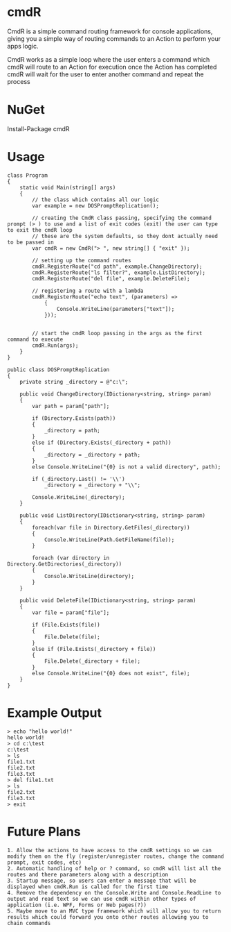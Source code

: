 cmdR
===

CmdR is a simple command routing framework for console applications, giving you a simple way of routing commands 
to an Action to perform your apps logic.

CmdR works as a simple loop where the user enters a command which cmdR will route to an Action for execution 
once the Action has completed cmdR will wait for the user to enter another command and repeat the process


NuGet
=====

Install-Package cmdR


Usage
=====

    class Program
    {
        static void Main(string[] args)
        {
            // the class which contains all our logic
            var example = new DOSPromptReplication();

            // creating the CmdR class passing, specifying the command prompt (> ) to use and a list of exit codes (exit) the user can type to exit the cmdR loop
            // these are the system defaults, so they dont actually need to be passed in
            var cmdR = new CmdR("> ", new string[] { "exit" });
            
            // setting up the command routes
            cmdR.RegisterRoute("cd path", example.ChangeDirectory);
            cmdR.RegisterRoute("ls filter?", example.ListDirectory);
            cmdR.RegisterRoute("del file", example.DeleteFile);

            // registering a route with a lambda
            cmdR.RegisterRoute("echo text", (parameters) => 
                { 
                    Console.WriteLine(parameters["text"]);
                }));

            
            // start the cmdR loop passing in the args as the first command to execute
            cmdR.Run(args);
        }
    }
    
    public class DOSPromptReplication
    {
        private string _directory = @"c:\";

        public void ChangeDirectory(IDictionary<string, string> param)
        {
            var path = param["path"];

            if (Directory.Exists(path))
            {
                _directory = path;
            }
            else if (Directory.Exists(_directory + path))
            {
                _directory = _directory + path;
            }
            else Console.WriteLine("{0} is not a valid directory", path);

            if (_directory.Last() != '\\')
                _directory = _directory + "\\";

            Console.WriteLine(_directory);
        }
        
        public void ListDirectory(IDictionary<string, string> param)
        {
            foreach(var file in Directory.GetFiles(_directory))
            {
                Console.WriteLine(Path.GetFileName(file));
            }

            foreach (var directory in Directory.GetDirectories(_directory))
            {
                Console.WriteLine(directory);
            }
        }
        
        public void DeleteFile(IDictionary<string, string> param)
        {
            var file = param["file"];

            if (File.Exists(file))
            {
                File.Delete(file);
            }
            else if (File.Exists(_directory + file))
            {
                File.Delete(_directory + file);
            }
            else Console.WriteLine("{0} does not exist", file);
        }
    }


Example Output
=====

    > echo "hello world!"
    hello world!
    > cd c:\test
    c:\test
    > ls
    file1.txt
    file2.txt
    file3.txt
    > del file1.txt
    > ls
    file2.txt
    file3.txt
    > exit


Future Plans
===

    1. Allow the actions to have access to the cmdR settings so we can modify them on the fly (register/unregister routes, change the command prompt, exit codes, etc)
    2. Automatic handling of help or ? command, so cmdR will list all the routes and there parameters along with a description
    3. Startup message, so users can enter a message that will be displayed when cmdR.Run is called for the first time
    4. Remove the dependency on the Console.Write and Console.ReadLine to output and read text so we can use cmdR within other types of application (i.e. WPF, Forms or Web pages(?))
    5. Maybe move to an MVC type framework which will allow you to return results which could forward you onto other routes allowing you to chain commands
